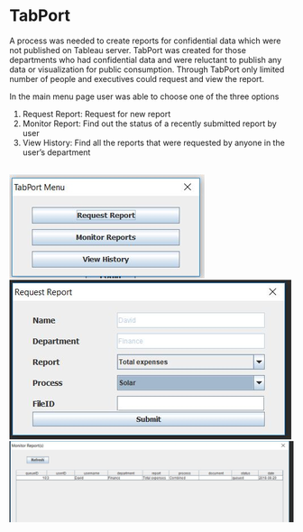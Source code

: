 # TabPort<br />
A process was needed to create reports for confidential data which were not published on Tableau server. 
TabPort was created for those departments who had confidential data and were reluctant to publish any data or 
visualization for public consumption. Through TabPort only limited number of people and executives could request and view the report. <br />

In the main menu page user was able to choose one of the three options <br />
1)	Request Report: Request for new report<br />
2)	Monitor Report: Find out the status of a recently submitted report by user<br />
3)	View History: Find all the reports that were requested by anyone in the user’s department<br />
<br />
<img src = "images/Main_Menu.JPG"> <br />
<img src = "images/Request_Report.JPG"> <br />
<img src = "images/Monitor_Reports.JPG"> <br />
